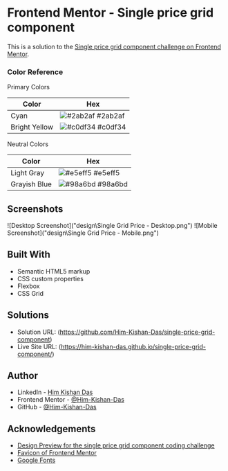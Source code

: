 
# Frontend Mentor - Single price grid component

This is a solution to the [Single price grid component challenge on Frontend Mentor](https://www.frontendmentor.io/challenges/single-price-grid-component-5ce41129d0ff452fec5abbbc).


### Color Reference 


Primary Colors

| Color             | Hex                                                                |
| ----------------- | ------------------------------------------------------------------ |
| Cyan | ![#2ab2af](https://via.placeholder.com/10/2ab2af?text=+) #2ab2af |
| Bright Yellow | ![#c0df34](https://via.placeholder.com/10/c0df34?text=+) #c0df34 |

Neutral Colors

| Color             | Hex                                                                |
| ----------------- | ------------------------------------------------------------------ |
| Light Gray | ![#e5eff5](https://via.placeholder.com/10/e5eff5?text=+) #e5eff5 |
| Grayish Blue | ![#98a6bd](https://via.placeholder.com/10/98a6bd?text=+) #98a6bd |




## Screenshots

![Desktop Screenshot]("design\Single Grid Price - Desktop.png")
![Mobile Screenshot]("design\Single Grid Price - Mobile.png")

  
  
## Built With

- Semantic HTML5 markup
- CSS custom properties
- Flexbox
- CSS Grid

## Solutions

- Solution URL: (https://github.com/Him-Kishan-Das/single-price-grid-component)
- Live Site URL: (https://him-kishan-das.github.io/single-price-grid-component/)

  
## Author

- LinkedIn - [Him Kishan Das](https://www.linkedin.com/in/him-kishan-das-8909551a0)
- Frontend Mentor - [@Him-Kishan-Das](https://www.frontendmentor.io/profile/Him-Kishan-Das)
- GitHub - [@Him-Kishan-Das](https://github.com/Him-Kishan-Das)


## Acknowledgements

 - [Design Preview for the single price grid component coding challenge](./design/desktop-preview.jpg)
 - [Favicon of Frontend Mentor]('./images/favicon-32x32.png')
 - [Google Fonts]('https://fonts.googleapis.com/css2?family=Karla:wght@200&display=swap')
 
  
